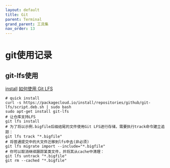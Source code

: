 ```yaml
---
layout: default
title: Git
parent: Terminal
grand_parent: 工具集
nav_order: 13
---
```


# git使用记录

## git-lfs使用

[install](https://packagecloud.io/github/git-lfs/install)
[如何使用 Git LFS](https://help.aliyun.com/document_detail/206889.html)

```shell
# quick install
curl -s https://packagecloud.io/install/repositories/github/git-lfs/script.deb.sh | sudo bash
sudo apt-get install git-lfs
# 让仓库支持LFS
git lfs install
# 为了将以示例.bigfile后缀结尾的文件使用Git LFS进行存储，需要执行track命令建立追踪：
git lfs track "*.bigfile"
# 将普通提交中的大文件迁移到lfs中去(非必须)
git lfs migrate import --include="*.bigfile"
# 你可以取消继续跟踪某类文件，并将其从cache中清理：
git lfs untrack "*.bigfile"
git rm --cached "*.bigfile"

```
